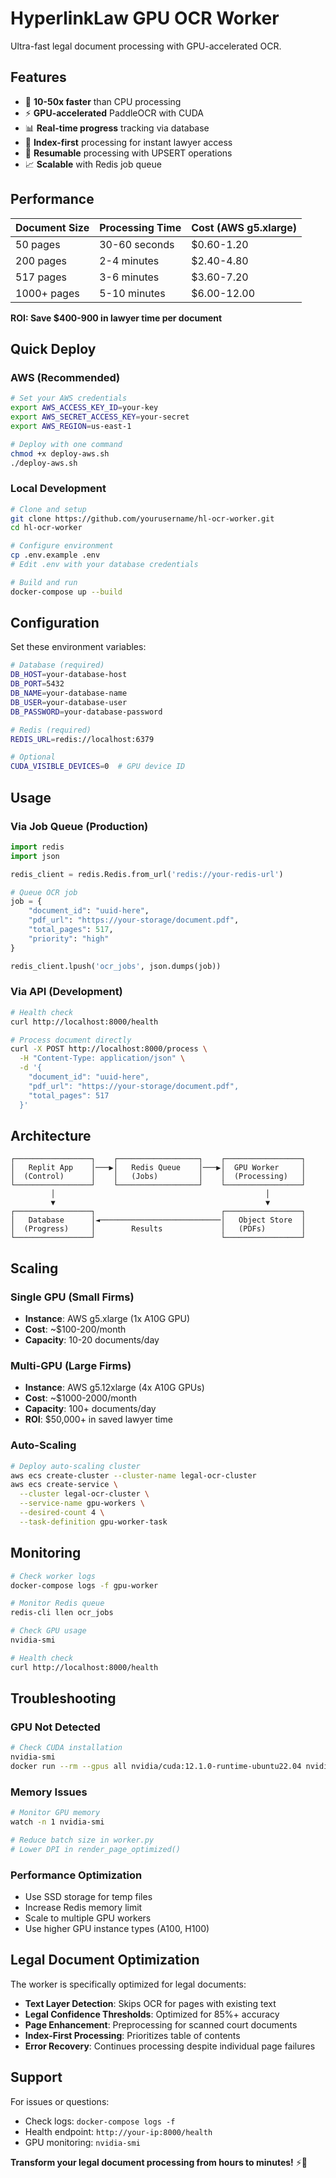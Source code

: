 # HyperlinkLaw GPU OCR Worker

Ultra-fast legal document processing with GPU-accelerated OCR.

## Features

- 🚀 **10-50x faster** than CPU processing
- ⚡ **GPU-accelerated** PaddleOCR with CUDA
- 📊 **Real-time progress** tracking via database
- 🎯 **Index-first** processing for instant lawyer access
- 🔄 **Resumable** processing with UPSERT operations
- 📈 **Scalable** with Redis job queue

## Performance

| Document Size | Processing Time | Cost (AWS g5.xlarge) |
|---------------|----------------|---------------------|
| 50 pages | 30-60 seconds | $0.60-1.20 |
| 200 pages | 2-4 minutes | $2.40-4.80 |
| 517 pages | 3-6 minutes | $3.60-7.20 |
| 1000+ pages | 5-10 minutes | $6.00-12.00 |

**ROI: Save $400-900 in lawyer time per document**

## Quick Deploy

### AWS (Recommended)
```bash
# Set your AWS credentials
export AWS_ACCESS_KEY_ID=your-key
export AWS_SECRET_ACCESS_KEY=your-secret
export AWS_REGION=us-east-1

# Deploy with one command
chmod +x deploy-aws.sh
./deploy-aws.sh
```

### Local Development
```bash
# Clone and setup
git clone https://github.com/yourusername/hl-ocr-worker.git
cd hl-ocr-worker

# Configure environment
cp .env.example .env
# Edit .env with your database credentials

# Build and run
docker-compose up --build
```

## Configuration

Set these environment variables:

```bash
# Database (required)
DB_HOST=your-database-host
DB_PORT=5432
DB_NAME=your-database-name
DB_USER=your-database-user
DB_PASSWORD=your-database-password

# Redis (required)
REDIS_URL=redis://localhost:6379

# Optional
CUDA_VISIBLE_DEVICES=0  # GPU device ID
```

## Usage

### Via Job Queue (Production)
```python
import redis
import json

redis_client = redis.Redis.from_url('redis://your-redis-url')

# Queue OCR job
job = {
    "document_id": "uuid-here",
    "pdf_url": "https://your-storage/document.pdf",
    "total_pages": 517,
    "priority": "high"
}

redis_client.lpush('ocr_jobs', json.dumps(job))
```

### Via API (Development)
```bash
# Health check
curl http://localhost:8000/health

# Process document directly
curl -X POST http://localhost:8000/process \
  -H "Content-Type: application/json" \
  -d '{
    "document_id": "uuid-here",
    "pdf_url": "https://your-storage/document.pdf", 
    "total_pages": 517
  }'
```

## Architecture

```
┌─────────────────┐    ┌──────────────────┐    ┌─────────────────┐
│   Replit App    │───▶│   Redis Queue    │───▶│  GPU Worker     │
│  (Control)      │    │   (Jobs)         │    │  (Processing)   │
└─────────────────┘    └──────────────────┘    └─────────────────┘
         │                                               │
         ▼                                               ▼
┌─────────────────┐                            ┌─────────────────┐
│   Database      │◄───────────────────────────│   Object Store  │
│  (Progress)     │        Results             │   (PDFs)        │
└─────────────────┘                            └─────────────────┘
```

## Scaling

### Single GPU (Small Firms)
- **Instance**: AWS g5.xlarge (1x A10G GPU)
- **Cost**: ~$100-200/month
- **Capacity**: 10-20 documents/day

### Multi-GPU (Large Firms)
- **Instance**: AWS g5.12xlarge (4x A10G GPUs) 
- **Cost**: ~$1000-2000/month
- **Capacity**: 100+ documents/day
- **ROI**: $50,000+ in saved lawyer time

### Auto-Scaling
```bash
# Deploy auto-scaling cluster
aws ecs create-cluster --cluster-name legal-ocr-cluster
aws ecs create-service \
  --cluster legal-ocr-cluster \
  --service-name gpu-workers \
  --desired-count 4 \
  --task-definition gpu-worker-task
```

## Monitoring

```bash
# Check worker logs
docker-compose logs -f gpu-worker

# Monitor Redis queue
redis-cli llen ocr_jobs

# Check GPU usage
nvidia-smi

# Health check
curl http://localhost:8000/health
```

## Troubleshooting

### GPU Not Detected
```bash
# Check CUDA installation
nvidia-smi
docker run --rm --gpus all nvidia/cuda:12.1.0-runtime-ubuntu22.04 nvidia-smi
```

### Memory Issues
```bash
# Monitor GPU memory
watch -n 1 nvidia-smi

# Reduce batch size in worker.py
# Lower DPI in render_page_optimized()
```

### Performance Optimization
- Use SSD storage for temp files
- Increase Redis memory limit
- Scale to multiple GPU workers
- Use higher GPU instance types (A100, H100)

## Legal Document Optimization

The worker is specifically optimized for legal documents:

- **Text Layer Detection**: Skips OCR for pages with existing text
- **Legal Confidence Thresholds**: Optimized for 85%+ accuracy
- **Page Enhancement**: Preprocessing for scanned court documents  
- **Index-First Processing**: Prioritizes table of contents
- **Error Recovery**: Continues processing despite individual page failures

## Support

For issues or questions:
- Check logs: `docker-compose logs -f`
- Health endpoint: `http://your-ip:8000/health`
- GPU monitoring: `nvidia-smi`

**Transform your legal document processing from hours to minutes!** ⚡📄